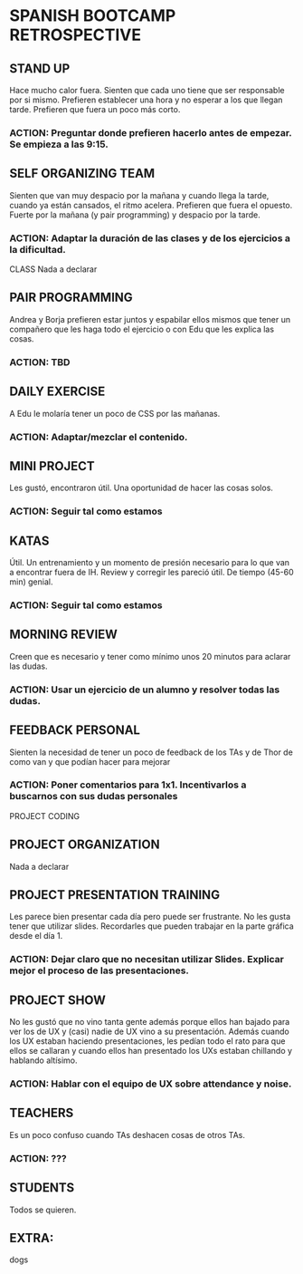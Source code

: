 # SPANISH BOOTCAMP RETROSPECTIVE

## STAND UP
Hace mucho calor fuera. Sienten que cada uno tiene que ser responsable por si mismo. Prefieren establecer una hora y no esperar a los que llegan tarde. Prefieren que fuera un poco más corto.

### ACTION: Preguntar donde prefieren hacerlo antes de empezar. Se empieza a las 9:15.

## SELF ORGANIZING TEAM
Sienten que van muy despacio por la mañana y cuando llega la tarde, cuando ya están cansados, el ritmo acelera. Prefieren que fuera el opuesto. Fuerte por la mañana (y pair programming) y despacio por la tarde.

### ACTION:  Adaptar la duración de las clases y de los ejercicios a la dificultad.

CLASS
Nada a declarar

## PAIR PROGRAMMING
Andrea y Borja prefieren estar juntos y espabilar ellos mismos que tener un compañero que les haga todo el ejercicio o con Edu que les explica las cosas.

### ACTION: TBD

## DAILY EXERCISE
A Edu le molaría tener un poco de CSS por las mañanas.

### ACTION: Adaptar/mezclar el contenido.

## MINI PROJECT
Les gustó, encontraron útil. Una oportunidad de hacer las cosas solos.

### ACTION: Seguir tal como estamos

## KATAS
Útil. Un entrenamiento y un momento de presión necesario para lo que van a encontrar fuera de IH. Review y corregir les pareció útil. De tiempo (45-60 min) genial.

### ACTION: Seguir tal como estamos

## MORNING REVIEW
Creen que es necesario y tener como mínimo unos 20 minutos para aclarar las dudas.

### ACTION: Usar un ejercicio de un alumno y resolver todas las dudas.

## FEEDBACK PERSONAL
Sienten la necesidad de tener un poco de feedback de los TAs y de Thor de como van y que podían hacer para mejorar

### ACTION: Poner comentarios para 1x1. Incentivarlos a buscarnos con sus dudas personales

PROJECT CODING

## PROJECT ORGANIZATION
Nada a declarar

## PROJECT PRESENTATION TRAINING
Les parece bien presentar cada día pero puede ser frustrante. No les gusta tener que utilizar slides. Recordarles que pueden trabajar en la parte gráfica desde el día 1.

### ACTION: Dejar claro que no necesitan utilizar Slides. Explicar mejor el proceso de las presentaciones.

## PROJECT SHOW
No les gustó que no vino tanta gente además porque ellos han bajado para ver los de UX y (casi) nadie de UX vino a su presentación. Además cuando los UX estaban haciendo presentaciones, les pedían todo el rato para que ellos se callaran y cuando ellos han presentado los UXs estaban chillando y hablando altísimo.

### ACTION: Hablar con el equipo de UX sobre attendance y noise.

## TEACHERS
Es un poco confuso cuando TAs deshacen cosas de otros TAs.

### ACTION: ???

## STUDENTS
Todos se quieren.

## EXTRA:
dogs
